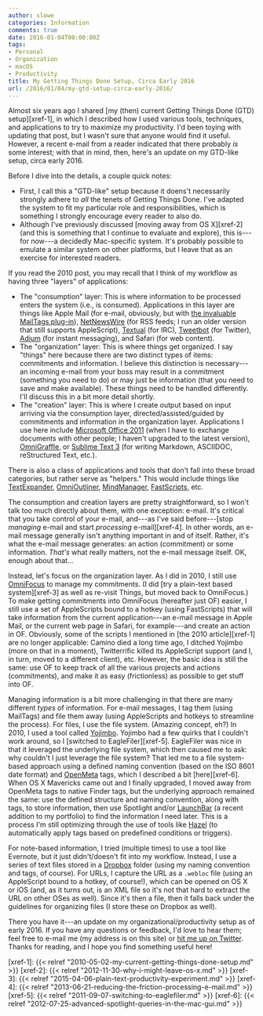 ```yaml
---
author: slowe
categories: Information
comments: true
date: 2016-01-04T00:00:00Z
tags:
- Personal
- Organization
- macOS
- Productivity
title: My Getting Things Done Setup, Circa Early 2016
url: /2016/01/04/my-gtd-setup-circa-early-2016/
---
```


Almost six years ago I shared [my (then) current Getting Things Done (GTD) setup][xref-1], in which I described how I used various tools, techniques, and applications to try to maximize my productivity. I'd been toying with updating that post, but I wasn't sure that anyone would find it useful. However, a recent e-mail from a reader indicated that there probably _is_ some interest; with that in mind, then, here's an update on my GTD-like setup, circa early 2016.

Before I dive into the details, a couple quick notes:

* First, I call this a "GTD-like" setup because it doens't necessarily strongly adhere to _all_ the tenets of Getting Things Done. I've adapted the system to fit my particular role and responsibilities, which is something I strongly encourage every reader to also do.
* Although I've previously discussed [moving away from OS X][xref-2] (and this is something that I continue to evaluate and explore), this is---for now---a decidedly Mac-specific system. It's probably possible to emulate a similar system on other platforms, but I leave that as an exercise for interested readers.

If you read the 2010 post, you may recall that I think of my workflow as having three "layers" of applications:

* The "consumption" layer: This is where information to be processed enters the system (i.e., is consumed). Applications in this layer are things like Apple Mail (for e-mail, obviously, but with [the invaluable MailTags plug-in][link-5]), [NetNewsWire][link-4] (for RSS feeds; I run an older version that still supports AppleScript), [Textual][link-1] (for IRC), [Tweetbot][link-2] (for Twitter), [Adium][link-3] (for instant messaging), and Safari (for web content).
* The "organization" layer: This is where things get organized. I say "things" here because there are two distinct types of items: commitments and information. I believe this distinction is necessary---an incoming e-mail from your boss may result in a commitment (something you need to do) or may just be information (that you need to save and make available). These things need to be handled differently. I'll discuss this in a bit more detail shortly.
* The "creation" layer: This is where I create output based on input arriving via the consumption layer, directed/assisted/guided by commitments and information in the organization layer. Applications I use here include [Microsoft Office 2011][link-7] (when I have to exchange documents with other people; I haven't upgraded to the latest version), [OmniGraffle][link-8], or [Sublime Text 3][link-6] (for writing Markdown, ASCIIDOC, reStructured Text, etc.).

There is also a class of applications and tools that don't fall into these broad categories, but rather serve as "helpers." This would include things like [TextExpander][link-9], [OmniOutliner][link-10], [MindManager][link-11], [FastScripts][link-12], etc.

The consumption and creation layers are pretty straightforward, so I won't talk too much directly about them, with one exception: e-mail. It's critical that you take control of your e-mail, and---as I've said before---[stop _managing_ e-mail and start _processing_ e-mail][xref-4]. In other words, an e-mail message generally isn't anything important in and of itself. Rather, it's what the e-mail message generates: an action (commitment) or some information. _That's_ what really matters, not the e-mail message itself. OK, enough about that...

Instead, let's focus on the organization layer. As I did in 2010, I still use [OmniFocus][link-13] to manage my commitments. (I did [try a plain-text based system][xref-3] as well as re-visit Things, but moved back to OmniFocus.) To make getting commitments into OmniFocus (hereafter just OF) easier, I still use a set of AppleScripts bound to a hotkey (using FastScripts) that will take information from the current application---an e-mail message in Apple Mail, or the current web page in Safari, for example---and create an action in OF. Obviously, some of the scripts I mentioned in [the 2010 article][xref-1] are no longer applicable: Camino died a long time ago, I ditched Yojimbo (more on that in a moment), Twitterrific killed its AppleScript support (and I, in turn, moved to a different client), etc. However, the basic idea is still the same: use OF to keep track of all the various projects and actions (commitments), and make it as easy (frictionless) as possible to get stuff into OF.

Managing information is a bit more challenging in that there are many different _types_ of information. For e-mail messages, I tag them (using MailTags) and file them away (using AppleScripts and hotkeys to streamline the process). For files, I use the file system. (Amazing concept, eh?) In 2010, I used a tool called [Yojimbo][link-14]. Yojimbo had a few quirks that I couldn't work around, so I [switched to EagleFiler][xref-5]. EagleFiler was nice in that it leveraged the underlying file system, which then caused me to ask: why couldn't I just leverage the file system? That led me to a file system-based approach using a defined naming convention (based on the ISO 8601 date format) and [OpenMeta][link-17] tags, which I described a bit [here][xref-6]. When OS X Mavericks came out and I finally upgraded, I moved away from OpenMeta tags to native Finder tags, but the underlying approach remained the same: use the defined structure and naming convention, along with tags, to store information, then use Spotlight and/or [LaunchBar][link-16] (a recent addition to my portfolio) to find the information I need later. This is a process I'm still optimizing through the use of tools like [Hazel][link-18] (to automatically apply tags based on predefined conditions or triggers).

For note-based information, I tried (multiple times) to use a tool like Evernote, but it just didn't/doesn't fit into my workflow. Instead, I use a series of text files stored in a [Dropbox][link-20] folder (using my naming convention and tags, of course). For URLs, I capture the URL as a `.webloc` file (using an AppleScript bound to a hotkey, of course!), which can be opened on OS X or iOS (and, as it turns out, is an XML file so it's not that hard to extract the URL on other OSes as well). Since it's then a file, then it falls back under the guidelines for organizing files (I store these on Dropbox as well).

There you have it---an update on my organizational/productivity setup as of early 2016. If you have any questions or feedback, I'd love to hear them; feel free to e-mail me (my address is on this site) or [hit me up on Twitter][link-19]. Thanks for reading, and I hope you find something useful here!


[link-1]: https://www.codeux.com/textual/
[link-2]: http://tapbots.com/tweetbot/mac/
[link-3]: https://adium.im/
[link-4]: http://netnewswireapp.com/mac/
[link-5]: http://indev.ca/MailTags.html
[link-6]: http://www.sublimetext.com/
[link-7]: https://products.office.com/en-us/mac/microsoft-office-for-mac
[link-8]: https://www.omnigroup.com/omnigraffle/
[link-9]: https://smilesoftware.com/TextExpander
[link-10]: https://www.omnigroup.com/omnioutliner/
[link-11]: https://www.mindjet.com/mindmanager/
[link-12]: https://red-sweater.com/fastscripts/
[link-13]: https://www.omnigroup.com/omnifocus/
[link-14]: http://www.barebones.com/products/Yojimbo/
[link-15]: http://c-command.com/eaglefiler/
[link-16]: https://www.obdev.at/products/launchbar/index.html
[link-17]: https://code.google.com/p/openmeta/
[link-18]: http://www.noodlesoft.com/hazel.php
[link-19]: https://twitter.com/scott_lowe
[link-20]: https://www.dropbox.com/
[xref-1]: {{< relref "2010-05-02-my-current-getting-things-done-setup.md" >}}
[xref-2]: {{< relref "2012-11-30-why-i-might-leave-os-x.md" >}}
[xref-3]: {{< relref "2015-04-06-plain-text-productivity-experiment.md" >}}
[xref-4]: {{< relref "2013-06-21-reducing-the-friction-processing-e-mail.md" >}}
[xref-5]: {{< relref "2011-09-07-switching-to-eaglefiler.md" >}}
[xref-6]: {{< relref "2012-07-25-advanced-spotlight-queries-in-the-mac-gui.md" >}}
